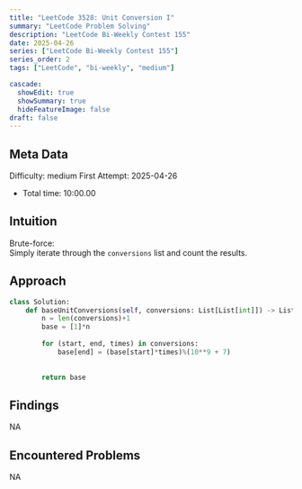 ```yaml
---
title: "LeetCode 3528: Unit Conversion I"
summary: "LeetCode Problem Solving"
description: "LeetCode Bi-Weekly Contest 155"
date: 2025-04-26
series: ["LeetCode Bi-Weekly Contest 155"]
series_order: 2
tags: ["LeetCode", "bi-weekly", "medium"]

cascade:
  showEdit: true
  showSummary: true
  hideFeatureImage: false
draft: false
---
```


## Meta Data

Difficulty: medium
First Attempt: 2025-04-26
- Total time: 10:00.00

## Intuition

Brute-force:  
Simply iterate through the `conversions` list and count the results.

## Approach

```python
class Solution:
    def baseUnitConversions(self, conversions: List[List[int]]) -> List[int]:
        n = len(conversions)+1
        base = [1]*n
        
        for (start, end, times) in conversions:
            base[end] = (base[start]*times)%(10**9 + 7)
            
        
        return base
```

## Findings

NA

## Encountered Problems 

NA